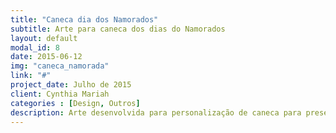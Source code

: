 ```yaml
---
title: "Caneca dia dos Namorados"
subtitle: Arte para caneca dos dias do Namorados
layout: default
modal_id: 8
date: 2015-06-12
img: "caneca_namorada"
link: "#"
project_date: Julho de 2015
client: Cynthia Mariah
categories : [Design, Outros] 
description: Arte desenvolvida para personalização de caneca para presente dos dias dos namorados
---
```

